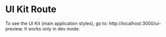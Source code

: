 # UI Kit Route

To see the UI Kit (main application styles), go to: http://localhost:3000/ui-preview. It works only in dev mode.
